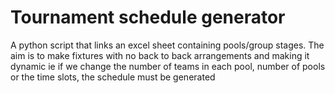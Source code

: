 # Tournament schedule generator 
A python script that links an excel sheet containing pools/group stages. The aim is to make fixtures with no back to back arrangements and making it dynamic ie if we change the number of teams in each pool, number of pools or the time slots, the schedule must be generated 

